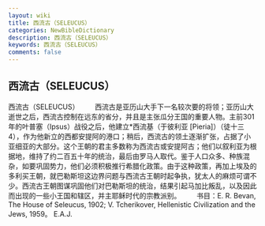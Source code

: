 ```yaml
---
layout: wiki
title: 西流古（SELEUCUS）
categories: NewBibleDictionary
description: 西流古（SELEUCUS）
keywords: 西流古（SELEUCUS）
comments: false
---
```


## 西流古（SELEUCUS）



西流古（SELEUCUS）
　　西流古是亚历山大手下一名较次要的将领；亚历山大逝世之后，西流古控制在远东的省分，并且是主张瓜分王国的重要人物。主前301年的叶普塞（Ipsus）战役之后，他建立*西流基（于彼利亚 [Pieria]）（徒十三4），作为他新立的西都安提阿的港口；稍后，西流古的领土逐渐扩张，占据了小亚细亚的大部分。这个王朝的君主多数称为西流古或安提阿古；他们以叙利亚为根据地，维持了约二百五十年的统治，最后由罗马人取代。鉴于人口众多、种族混杂，如要巩固势力，他们必须积极推行希腊化政策。由于这种政策，再加上埃及的多利买王朝，就巴勒斯坦这边界问题与西流古王朝时起争执，犹太人的麻烦可谓不少。西流古王朝图谋巩固他们对巴勒斯坦的统治，结果引起马加比叛乱，以及因此而出现的一些小王国和辖区，并主耶稣时代的宗教派别。
　　书目：E. R. Bevan, The House of Seleucus, 1902; V.
Tcherikover, Hellenistic Civilization and
the Jews, 1959。
E.A.J.




